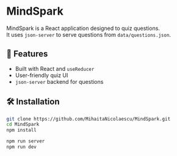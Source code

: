 # MindSpark

MindSpark is a React application designed to quiz questions.  
It uses `json-server` to serve questions from `data/questions.json`.

## 🚀 Features

- Built with React and `useReducer`
- User-friendly quiz UI
- `json-server` backend for questions

## 🛠 Installation

```bash
git clone https://github.com/MihaitaNicolaescu/MindSpark.git
cd MindSpark
npm install

npm run server
npm run dev

